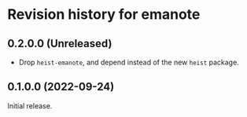 # Revision history for emanote

## 0.2.0.0 (Unreleased)

- Drop `heist-emanote`, and depend instead of the new `heist` package.

## 0.1.0.0 (2022-09-24)

Initial release.